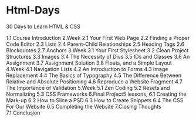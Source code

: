 # Html-Days

30 Days to Learn HTML & CSS

1.1 Course Introduction
2.Week 
  2.1 Your First Web Page
  2.2 Finding a Proper Code Editor
  2.3 Lists
  2.4 Parent-Child Relationships
  2.5 Heading Tags
  2.6 Blockquotes
  2.7 Anchors
3.Week 
  3.1 Your First Stylesheet
  3.2 Clean Project Structures
  3.3 Images
  3.4 The Necessity of Divs
  3.5 IDs and Classes
  3.6 An Assignment
  3.7 Assignment Solution
  3.8 Floats, and a Simple Layout
4.Week
  4.1 Navigation Lists
  4.2 An Introduction to Forms
  4.3 Image Replacement
  4.4 The Basics of Typography
  4.5 The Difference Between Relative and Absolute Positioning
  4.6 Reproduce a Website Fragment
  4.7 The Importance of Validation
5.Week 
  5.1 Zen Coding
  5.2 Resets and Normalizing
  5.3 CSS Frameworks
6.Final Project5 lessons,
  6.1 Creating the Mark-up
  6.2 How to Slice a PSD
  6.3 How to Create Snippets
  6.4 The CSS For Our Website
  6.5 Completing the Website
7.Closing Thoughts  
  7.1 Conclusion
